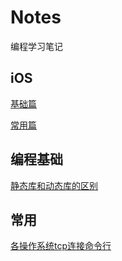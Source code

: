 # Notes

编程学习笔记

## iOS

[基础篇](./iOS/基础篇/README.md)

[常用篇](./iOS/常用篇/README.md)

## 编程基础

[静态库和动态库的区别](./编程基础/静态库和动态库区别.md)

## 常用

[各操作系统tcp连接命令行](./常用/tcp连接命令行.md)
